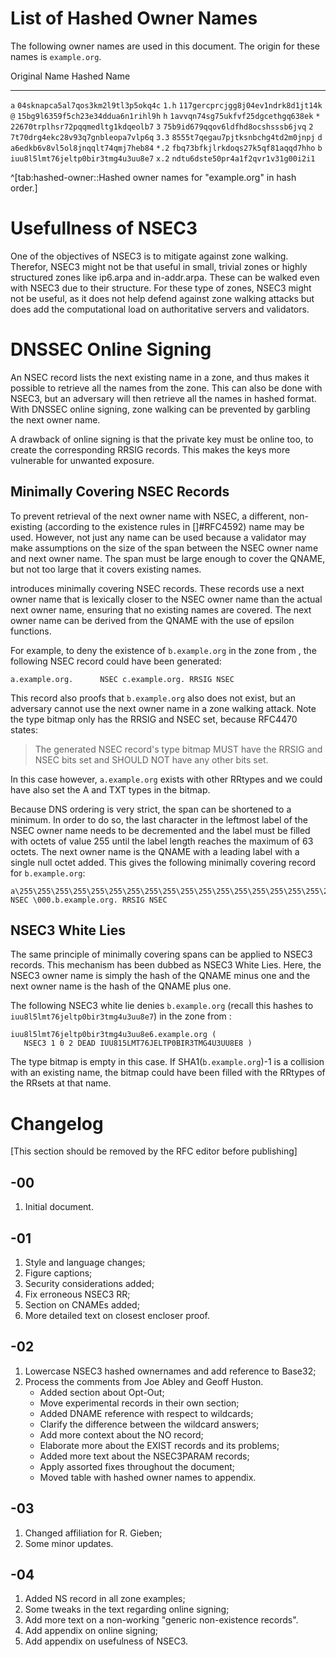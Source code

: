 # List of Hashed Owner Names

The following owner names are used in this document. The
origin for these names is `example.org`.

Original Name     Hashed Name
-------------     -----------
`a`               `04sknapca5al7qos3km2l9tl3p5okq4c`
`1.h`             `117gercprcjgg8j04ev1ndrk8d1jt14k`
`@`               `15bg9l6359f5ch23e34ddua6n1rihl9h`
`h`               `1avvqn74sg75ukfvf25dgcethgq638ek`
`*`               `22670trplhsr72pqqmedltg1kdqeolb7`
`3`               `75b9id679qqov6ldfhd8ocshsssb6jvq`
`2`               `7t70drg4ekc28v93q7gnbleopa7vlp6q`
`3.3`             `8555t7qegau7pjtksnbchg4td2m0jnpj`
`d`               `a6edkb6v8vl5ol8jnqqlt74qmj7heb84`
`*.2`             `fbq73bfkjlrkdoqs27k5qf81aqqd7hho`
`b`               `iuu8l5lmt76jeltp0bir3tmg4u3uu8e7`
`x.2`             `ndtu6dste50pr4a1f2qvr1v31g00i2i1`

^[tab:hashed-owner::Hashed owner names for "example.org" in hash order.]

# Usefullness of NSEC3

One of the objectives of NSEC3 is to mitigate against zone walking. Therefor,
NSEC3 might not be that useful in small, trivial zones or highly structured
zones like ip6.arpa and in-addr.arpa. These can be walked even with NSEC3
due to their structure. For these type of zones, NSEC3 might not be useful, 
as it does not help defend against zone walking attacks but does add the
computational load on authoritative servers and validators.

# DNSSEC Online Signing

An NSEC record lists the next existing name in a zone, and thus makes it
possible to retrieve all the names from the zone. This can also be done
with NSEC3, but an adversary will then retrieve all the names in hashed
format. With DNSSEC online signing, zone walking can be prevented by garbling
the next owner name.

A drawback of online signing is that the private key must be online too, to
create the corresponding RRSIG records. This makes the keys more vulnerable
for unwanted exposure.

## Minimally Covering NSEC Records

To prevent retrieval of the next owner name with NSEC, a different, 
non-existing (according to the existence rules in []#RFC4592) name may be used.
However, not just any name can be used because a validator may make assumptions
on the size of the span between the NSEC owner name and next owner name.
The span must be large enough to cover the QNAME, but not too large that
it covers existing names. 

[](#RFC4470) introduces minimally covering NSEC records. These records
use a next owner name that is lexically closer to the NSEC owner name than
the actual next owner name, ensuring that no existing names are covered. 
The next owner name can be derived from the QNAME with the use of epsilon 
functions.

For example, to deny the existence of `b.example.org` in the zone from
[](#nsec), the following NSEC record could have been generated:

    a.example.org.      NSEC c.example.org. RRSIG NSEC

This record also proofs that `b.example.org` also does not exist, but an
adversary cannot use the next owner name in a zone walking attack. Note the
type bitmap only has the RRSIG and NSEC set, because RFC4470 states:

> The generated NSEC record's type bitmap MUST have the RRSIG and NSEC
> bits set and SHOULD NOT have any other bits set. 

In this case however, `a.example.org` exists with other RRtypes and we could
have also set the A and TXT types in the bitmap.

Because DNS ordering is very strict, the span can be shortened to a minimum.
In order to do so, the last character in the leftmost label of the NSEC owner
name needs to be decremented and the label must be filled with octets of value
255 until the label length reaches the maximum of 63 octets. The next owner
name is the QNAME with a leading label with a single null octet added. This
gives the following minimally covering record for `b.example.org`:

    a\255\255\255\255\255\255\255\255\255\255\255\255\255\255\255\255\255\255\255\255\255\255\255\255\255\255\255\255\255\255\255\255\255\255\255\255\255\255\255\255\255\255\255\255\255\255\255\255\255\255\255\255\255\255\255\255\255\255\255\255\255\255.example.org.      NSEC \000.b.example.org. RRSIG NSEC

## NSEC3 White Lies

The same principle of minimally covering spans can be applied to NSEC3 records.
This mechanism has been dubbed as NSEC3 White Lies. Here, the NSEC3 owner name
is simply the hash of the QNAME minus one and the next owner name is the hash
of the QNAME plus one.

The following NSEC3 white lie denies `b.example.org` (recall this hashes to
`iuu8l5lmt76jeltp0bir3tmg4u3uu8e7`) in the zone from
[](#nsec):

    iuu8l5lmt76jeltp0bir3tmg4u3uu8e6.example.org (
       NSEC3 1 0 2 DEAD IUU815LMT76JELTP0BIR3TMG4U3UU8E8 )

The type bitmap is empty in this case. If SHA1(`b.example.org`)-1 is a
collision with an existing name, the bitmap could have been filled with the
RRtypes of the RRsets at that name.

# Changelog

[This section should be removed by the RFC editor before publishing]

## -00

1. Initial document.

## -01

1. Style and language changes;
1. Figure captions;
1. Security considerations added;
1. Fix erroneous NSEC3 RR;
1. Section on CNAMEs added;
1. More detailed text on closest encloser proof.

## -02

1. Lowercase NSEC3 hashed ownernames and add reference to Base32;
1. Process the comments from Joe Abley and Geoff Huston.
    * Added section about Opt-Out;
    * Move experimental records in their own section;
    * Added DNAME reference with respect to wildcards;
    * Clarify the difference between the wildcard answers;
    * Add more context about the NO record;
    * Elaborate more about the EXIST records and its problems;
    * Added more text about the NSEC3PARAM records;
    * Apply assorted fixes throughout the document;
    * Moved table with hashed owner names to appendix.

## -03

1. Changed affiliation for R. Gieben;
1. Some minor updates.

## -04

1. Added NS record in all zone examples;
1. Some tweaks in the text regarding online signing;
1. Add more text on a non-working "generic non-existence records".
1. Add appendix on online signing;
1. Add appendix on usefulness of NSEC3.

